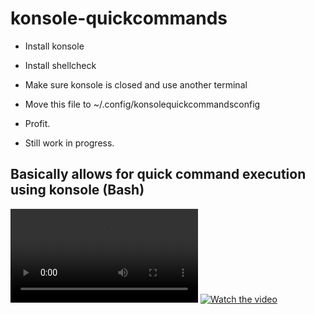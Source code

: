 # konsole-quickcommands

- Install konsole
- Install shellcheck
- Make sure konsole is closed and use another terminal
- Move this file to ~/.config/konsolequickcommandsconfig
- Profit.

- Still work in progress.

## Basically allows for quick command execution using konsole (Bash)

![Example](GISMuZg.mp4)
[![Watch the video](link-to-a-thumbnail-image-if-available)](GISMuZg.mp4)



